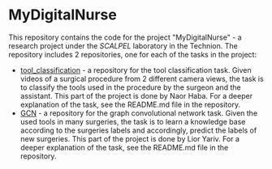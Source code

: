 # MyDigitalNurse
 
This repository contains the code for the project "MyDigitalNurse" - a research project under the _SCALPEL_ laboratory in the Technion.
The repository includes 2 repositories, one for each of the tasks in the project:
* [tool_classification](https://github.com/NaorHaba/MyDigitalNurse/tree/main/tool_classification) - a repository for the tool classification task. Given videos of a surgical procedure from 2 different camera views, 
the task is to classify the tools used in the procedure by the surgeon and the assistant. This part of the project is done by Naor Haba.
For a deeper explanation of the task, see the README.md file in the repository.
* [GCN](https://github.com/NaorHaba/MyDigitalNurse/tree/main/GCN) - a repository for the graph convolutional network task. Given the used tools in many surgeries, the task is to learn a knowledge base
according to the surgeries labels and accordingly, predict the labels of new surgeries. This part of the project is done by Lior Yariv.
For a deeper explanation of the task, see the README.md file in the repository.